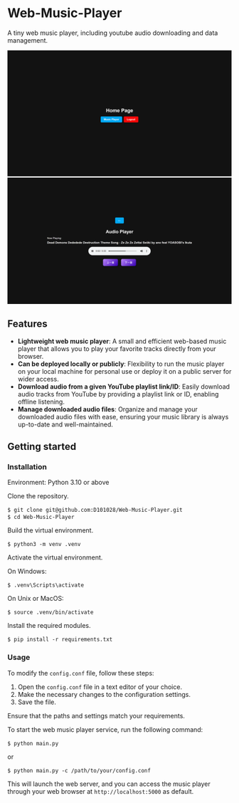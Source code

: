 # Web-Music-Player
 A tiny web music player, including youtube audio downloading and data management. 

![Screenshot 1](img/img01.png)
![Screenshot 2](img/img02.png)

## Features
- **Lightweight web music player**: A small and efficient web-based music player that allows you to play your favorite tracks directly from your browser.
- **Can be deployed locally or publicly**: Flexibility to run the music player on your local machine for personal use or deploy it on a public server for wider access.
- **Download audio from a given YouTube playlist link/ID**: Easily download audio tracks from YouTube by providing a playlist link or ID, enabling offline listening.
- **Manage downloaded audio files**: Organize and manage your downloaded audio files with ease, ensuring your music library is always up-to-date and well-maintained.

## Getting started

### Installation

Environment: Python 3.10 or above

Clone the repository.
```shell
$ git clone git@github.com:D101028/Web-Music-Player.git
$ cd Web-Music-Player
```

Build the virtual environment. 
```shell
$ python3 -m venv .venv
```

Activate the virtual environment.

On Windows:
```shell
$ .venv\Scripts\activate
```

On Unix or MacOS:
```shell
$ source .venv/bin/activate
```

Install the required modules.
```shell
$ pip install -r requirements.txt
```

### Usage
To modify the `config.conf` file, follow these steps:

1. Open the `config.conf` file in a text editor of your choice.
2. Make the necessary changes to the configuration settings.
3. Save the file.

Ensure that the paths and settings match your requirements.

To start the web music player service, run the following command:

```shell
$ python main.py
```
or
```shell
$ python main.py -c /path/to/your/config.conf
```

This will launch the web server, and you can access the music player through your web browser at `http://localhost:5000` as default.